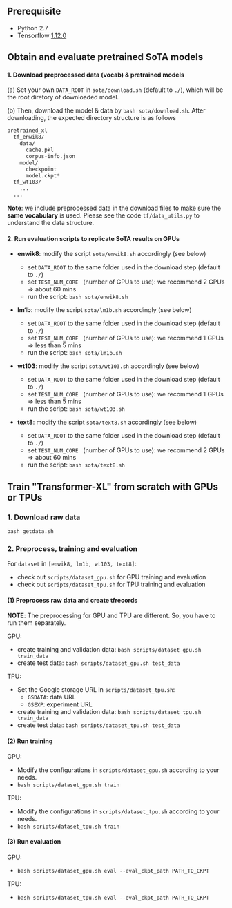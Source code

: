 ## Prerequisite

- Python 2.7
- Tensorflow [1.12.0](https://github.com/tensorflow/tensorflow/releases/tag/v1.12.0)



## Obtain and evaluate pretrained SoTA models

#### 1. Download preprocessed data (vocab) & pretrained models

(a) Set your own `DATA_ROOT` in `sota/download.sh` (default to `./`), which will be the root diretory of downloaded model.

(b) Then, download the model & data by `bash sota/download.sh`. After downloading, the expected directory structure is as follows

```markdown
pretrained_xl
  tf_enwik8/
    data/
      cache.pkl
      corpus-info.json
    model/
      checkpoint
      model.ckpt*
  tf_wt103/
  	...
  ...
```

**Note**: we include preprocessed data in the download files to make sure the **same vocabulary** is used. Please see the code `tf/data_utils.py` to understand the data structure.



#### 2. Run evaluation scripts to replicate SoTA results on GPUs

- **enwik8**: modify the script `sota/enwik8.sh` accordingly (see below)
  - set `DATA_ROOT` to the same folder used in the download step (default to `./`)
  - set `TEST_NUM_CORE ` (number of GPUs to use): we recommend 2 GPUs => about 60 mins
  - run the script: `bash sota/enwik8.sh`

- **lm1b**: modify the script `sota/lm1b.sh` accordingly  (see below)
  - set `DATA_ROOT` to the same folder used in the download step (default to `./`)
  - set `TEST_NUM_CORE ` (number of GPUs to use): we recommend 1 GPUs => less than 5 mins
  - run the script: `bash sota/lm1b.sh`

- **wt103**:  modify the script `sota/wt103.sh` accordingly  (see below)
  - set `DATA_ROOT` to the same folder used in the download step (default to `./`)
  - set `TEST_NUM_CORE ` (number of GPUs to use): we recommend 1 GPUs => less than 5 mins
  - run the script: `bash sota/wt103.sh`

- **text8**:  modify the script `sota/text8.sh` accordingly  (see below)
  - set `DATA_ROOT` to the same folder used in the download step (default to `./`)
  - set `TEST_NUM_CORE ` (number of GPUs to use): we recommend 2 GPUs => about 60 mins
  - run the script: `bash sota/text8.sh`



## Train "Transformer-XL" from scratch with GPUs or TPUs

### 1. Download raw data

`bash getdata.sh`



### 2. Preprocess, training and evaluation

For `dataset` in `[enwik8, lm1b, wt103, text8]`:

- check out `scripts/dataset_gpu.sh` for GPU training and evaluation
- check out `scripts/dataset_tpu.sh` for TPU training and evaluation



#### (1) Preprocess raw data and create tfrecords

**NOTE**: The preprocessing for GPU and TPU are different. So, you have to run them separately.

GPU:

- create training and validation data: `bash scripts/dataset_gpu.sh train_data`
- create test data: `bash scripts/dataset_gpu.sh test_data`

TPU:

- Set the Google storage URL  in `scripts/dataset_tpu.sh`:
  - `GSDATA`: data URL
  - `GSEXP`: experiment URL
- create training and validation data: `bash scripts/dataset_tpu.sh train_data`
- create test data: `bash scripts/dataset_tpu.sh test_data`



#### (2) Run training

GPU:

- Modify the configurations in `scripts/dataset_gpu.sh`  according to your needs.
- `bash scripts/dataset_gpu.sh train`

TPU:

- Modify the configurations in `scripts/dataset_tpu.sh`  according to your needs.
- `bash scripts/dataset_tpu.sh train`



#### (3) Run evaluation

GPU:

- `bash scripts/dataset_gpu.sh eval --eval_ckpt_path PATH_TO_CKPT`

TPU:

- `bash scripts/dataset_tpu.sh eval --eval_ckpt_path PATH_TO_CKPT`
